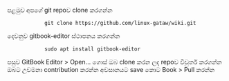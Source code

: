 පළමුව අපගේ git repoව clone කරගන්න 

                git clone https://github.com/linux-gataw/wiki.git
                
දෙවනුව gitbook-editor ස්ථාපනය කරගන්න                

                sudo apt install gitbook-editor
                
පසුව GitBook Editor > Open... ගොස් ඔබ clone කරන ලද repoව විවුර්ත කරගන්න
ඔබට උවමනා contribution කරන්න 
අවසානයට save කොට Book > Pull කරන්න
 
                